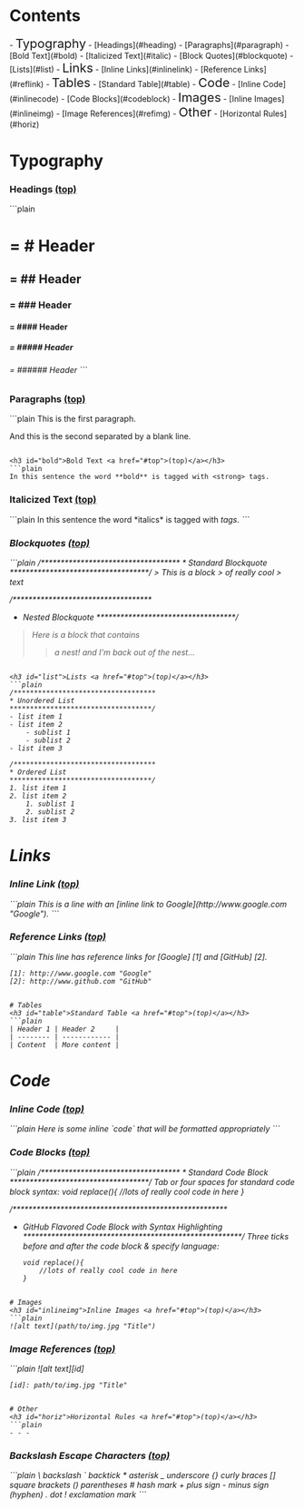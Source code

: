 <h1 id="top">Contents</h1>
- <span style="font-size:22px;">Typography</span>
	- [Headings](#heading)
	- [Paragraphs](#paragraph)
	- [Bold Text](#bold)
	- [Italicized Text](#italic)
	- [Block Quotes](#blockquote)
	- [Lists](#list)
- <span style="font-size:22px;">Links</span>
	- [Inline Links](#inlinelink)
	- [Reference Links](#reflink)
- <span style="font-size:22px;">Tables</span>
	- [Standard Table](#table)
- <span style="font-size:22px;">Code</span>
	- [Inline Code](#inlinecode)
	- [Code Blocks](#codeblock)
- <span style="font-size:22px;">Images</span>
	- [Inline Images](#inlineimg)
	- [Image References](#refimg)
- <span style="font-size:22px;">Other</span>
	- [Horizontal Rules](#horiz)

# Typography
<h3 id="heading">Headings <a href="#top">(top)</a></h3>
```plain
<h1> = # Header
<h2> = ## Header
<h3> = ### Header
<h4> = #### Header
<h5> = ##### Header
<h6> = ###### Header
```

<h3 id="paragraph">Paragraphs <a href="#top">(top)</a></h3>
```plain
This is the first paragraph.

And this is the second separated by a blank line.

```

<h3 id="bold">Bold Text <a href="#top">(top)</a></h3>
```plain
In this sentence the word **bold** is tagged with <strong> tags.
```

<h3 id="italic">Italicized Text <a href="#top">(top)</a></h3>
```plain
In this sentence the word *italics* is tagged with <em> tags.
```

<h3 id="blockquote">Blockquotes <a href="#top">(top)</a></h3>
```plain
/***********************************
* Standard Blockquote
***********************************/
> This is a block
> of really cool
> text

/***********************************
* Nested Blockquote
***********************************/
> Here is a block
> that contains
>> a nest!
> and I'm back out of the nest...
```

<h3 id="list">Lists <a href="#top">(top)</a></h3>
```plain
/***********************************
* Unordered List
***********************************/
- list item 1
- list item 2
	- sublist 1
	- sublist 2
- list item 3

/***********************************
* Ordered List
***********************************/
1. list item 1
2. list item 2
	1. sublist 1
	2. sublist 2
3. list item 3

```

# Links
<h3 id="inlinelink">Inline Link <a href="#top">(top)</a></h3>
```plain
This is a line with an [inline link to Google](http://www.google.com "Google").
```

<h3 id="reflink">Reference Links <a href="#top">(top)</a></h3>
```plain
This line has reference links for [Google] [1] and [GitHub] [2].

	[1]: http://www.google.com "Google"
	[2]: http://www.github.com "GitHub"
```

# Tables
<h3 id="table">Standard Table <a href="#top">(top)</a></h3>
```plain
| Header 1 | Header 2     |
| -------- | ------------ |
| Content  | More content |
```

# Code
<h3 id="inlinecode">Inline Code <a href="#top">(top)</a></h3>
```plain
Here is some inline `code` that will be formatted appropriately
```

<h3 id="codeblock">Code Blocks <a href="#top">(top)</a></h3>
```plain
/***********************************
* Standard Code Block
***********************************/
Tab or four spaces for standard code block syntax:
	void replace(){
		//lots of really cool code in here
	}

/******************************************************
* GitHub Flavored Code Block with Syntax Highlighting
*******************************************************/
Three ticks before and after the code block & specify language:
	```language
	void replace(){
		//lots of really cool code in here
	}
	```
```

# Images
<h3 id="inlineimg">Inline Images <a href="#top">(top)</a></h3>
```plain
![alt text](path/to/img.jpg "Title")
```
<h3 id="refimg">Image References <a href="#top">(top)</a></h3>
```plain
![alt text][id]

	[id]: path/to/img.jpg "Title"
```

# Other
<h3 id="horiz">Horizontal Rules <a href="#top">(top)</a></h3>
```plain
- - -
```

<h3 id="backslash">Backslash Escape Characters <a href="#top">(top)</a></h3>
```plain
\   backslash
`   backtick
*   asterisk
_   underscore
{}  curly braces
[]  square brackets
()  parentheses
#   hash mark
+   plus sign
-   minus sign (hyphen)
.   dot
!   exclamation mark
```
